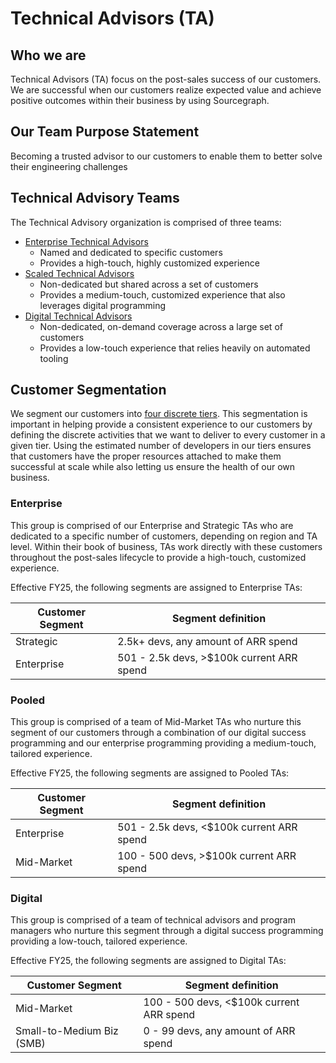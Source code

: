 # Technical Advisors (TA)

## Who we are

Technical Advisors (TA) focus on the post-sales success of our customers. We are successful when our customers realize expected value and achieve positive outcomes within their business by using Sourcegraph.

## Our Team Purpose Statement

Becoming a trusted advisor to our customers to enable them to better solve their engineering challenges

## Technical Advisory Teams

The Technical Advisory organization is comprised of three teams:

- [Enterprise Technical Advisors](enterprise-success/index.md)
  - Named and dedicated to specific customers
  - Provides a high-touch, highly customized experience
- [Scaled Technical Advisors](scaled-success/index.md)
  - Non-dedicated but shared across a set of customers
  - Provides a medium-touch, customized experience that also leverages digital programming
- [Digital Technical Advisors](digital-success/index.md)
  - Non-dedicated, on-demand coverage across a large set of customers
  - Provides a low-touch experience that relies heavily on automated tooling

## Customer Segmentation

We segment our customers into [four discrete tiers](../../../strategy-goals/strategy/index.md#market-segmentation). This segmentation is important in helping provide a consistent experience to our customers by defining the discrete activities that we want to deliver to every customer in a given tier. Using the estimated number of developers in our tiers ensures that customers have the proper resources attached to make them successful at scale while also letting us ensure the health of our own business.

### Enterprise

This group is comprised of our Enterprise and Strategic TAs who are dedicated to a specific number of customers, depending on region and TA level. Within their book of business, TAs work directly with these customers throughout the post-sales lifecycle to provide a high-touch, customized experience.

Effective FY25, the following segments are assigned to Enterprise TAs:

| Customer Segment | Segment definition                        |
| ---------------- | ----------------------------------------- |
| Strategic        | 2.5k+ devs, any amount of ARR spend       |
| Enterprise       | 501 - 2.5k devs, >$100k current ARR spend |

### Pooled

This group is comprised of a team of Mid-Market TAs who nurture this segment of our customers through a combination of our digital success programming and our enterprise programming providing a medium-touch, tailored experience.

Effective FY25, the following segments are assigned to Pooled TAs:

| Customer Segment | Segment definition                        |
| ---------------- | ----------------------------------------- |
| Enterprise       | 501 - 2.5k devs, <$100k current ARR spend |
| Mid-Market       | 100 - 500 devs, >$100k current ARR spend  |

### Digital

This group is comprised of a team of technical advisors and program managers who nurture this segment through a digital success programming providing a low-touch, tailored experience.

Effective FY25, the following segments are assigned to Digital TAs:

| Customer Segment          | Segment definition                       |
| ------------------------- | ---------------------------------------- |
| Mid-Market                | 100 - 500 devs, <$100k current ARR spend |
| Small-to-Medium Biz (SMB) | 0 - 99 devs, any amount of ARR spend     |
